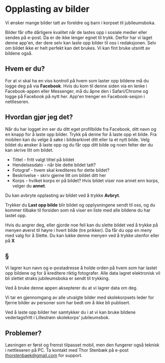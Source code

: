 # Opplasting av bilder
Vi ønsker mange bilder tatt av foreldre og barn i korpset til jubileumsboka.

Bilder får ofte dårligere kvalitet når de lastes opp i sosiale medier eller sendes på e-post. Da er de ikke lenger egnet til trykk. Derfor har vi laget denne app'en, der dere selv kan laste opp bilder til oss i redaksjonen. Selv om bildet ikke er helt perfekt kan det brukes. Vi kan fint bruke utsnitt av bildene også.

## Hvem er du?
For at vi skal ha en viss kontroll på hvem som laster opp bildene må du logge deg på via __Facebook__. Hvis du kom til denne siden via en lenke i Facebook-appen eller Messenger, må du åpne den i Safari/Chrome og logge på Facebook på nytt her. App'en trenger en Facebook-sesjon i nettleseren. 

## Hvordan gjør jeg det?
Når du har logget inn ser du ditt eget profilbilde fra Facebook, ditt navn og en knapp for å laste opp bilder. Trykk på denne for å laste opp et bilde. Fra mobilen kan du velge å søke i bildearkivet ditt eller ta et nytt bilde. Velg bildet du ønsker å laste opp og du får opp ditt bilde og noen felter der du kan skrive litt om bildet. 

* Tittel - fritt valgt tittel på bildet
* Hendelsesdato - når ble dette bildet tatt?
* Fotograf - hvem skal krediteres for dette bildet?
* Beskrivelse - skriv gjerne litt om bildet ditt her
* Korps - hvilket korps er på bildet? Hvis bildet viser noe annet enn korps, velger du __annet__.

Du kan avbryte opplasting av bildet ved å trykke __Avbryt__. 

Trykker du __Last opp bilde__ blir bildet og opplysningene sendt til oss, og du kommer tilbake til forsiden som nå viser en liste med alle bildene du har lastet opp.

Hvis du angrer deg, eller gjorde noe feil kan du slette bildet ved å trykke på menyen øverst til høyre i hvert bilde (tre prikker). Da får du opp en meny med valg for å Slette. Du kan lukke denne menyen ved å trykke utenfor eller på __X__

## §
Vi lagrer kun navn og e-postadresse å holde orden på hvem som har lastet opp bildene og for å kreditere riktig fotografer. Alle data lagret elektronisk vil bli slettet straks jubileumsboka er sendt til trykking. 

Ved å bruke denne appen aksepterer du at vi lagrer data om deg. 

Vi tar en gjennomgang av alle utvalgte bilder med skolekorpsets leder for fjerne bilder av personer som har bedt om å ikke bli publisert.

Ved å laste opp bilder her samtykker du i at vi kan bruke bildene vederlagsfritt i Lillestrøm skolekorps' jubileumsbok. 

## Problemer?
Løsningen er først og fremst tilpasset mobil, men den fungerer også teknisk i nettleseren på PC.
Ta kontakt med Thor Stenbæk på e-post thorstenbaek@gmail.com for support.